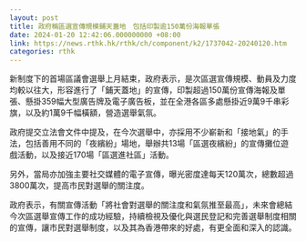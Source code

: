 ```yaml
---
layout: post
title: 政府稱區選宣傳規模鋪天蓋地　包括印製逾150萬份海報單張
date: 2024-01-20 12:42:06.000000000 +08:00
link: https://news.rthk.hk/rthk/ch/component/k2/1737042-20240120.htm
categories: rthk
---
```


新制度下的首場區議會選舉上月結束，政府表示，是次區選宣傳規模、動員及力度均較以往大，形容進行了「鋪天蓋地」的宣傳，印製超過150萬份宣傳海報及單張、懸掛359幅大型廣告牌及電子廣告板，並在全港各區多處懸掛近9萬9千串彩旗，以及約1萬9千幅橫額，營造選舉氣氛。

政府提交立法會文件中提及，在今次選舉中，亦採用不少嶄新和「接地氣」的手法，包括善用不同的「夜繽紛」場地，舉辦共13場「區選夜繽紛」的宣傳攤位遊戲活動，以及接近170場「區選進社區」活動。

另外，當局亦加強主要社交媒體的電子宣傳，曝光密度達每天120萬次，總數超過3800萬次，提高市民對選舉的關注度。

政府表示，有關宣傳活動「將社會對選舉的關注度和氣氛推至最高」，未來會總結今次區選舉宣傳工作的成功經驗，持續檢視及優化與選民登記和完善選舉制度相關的宣傳，讓市民對選舉制度，以及其為香港帶來的好處，有更全面和深入的認識。
